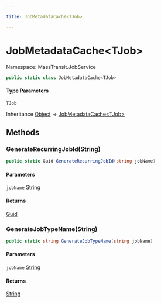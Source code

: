 ```yaml
---

title: JobMetadataCache<TJob>

---
```


# JobMetadataCache\<TJob\>

Namespace: MassTransit.JobService

```csharp
public static class JobMetadataCache<TJob>
```

#### Type Parameters

`TJob`<br/>

Inheritance [Object](https://learn.microsoft.com/en-us/dotnet/api/system.object) → [JobMetadataCache\<TJob\>](../masstransit-jobservice/jobmetadatacache-1)

## Methods

### **GenerateRecurringJobId(String)**

```csharp
public static Guid GenerateRecurringJobId(string jobName)
```

#### Parameters

`jobName` [String](https://learn.microsoft.com/en-us/dotnet/api/system.string)<br/>

#### Returns

[Guid](https://learn.microsoft.com/en-us/dotnet/api/system.guid)<br/>

### **GenerateJobTypeName(String)**

```csharp
public static string GenerateJobTypeName(string jobName)
```

#### Parameters

`jobName` [String](https://learn.microsoft.com/en-us/dotnet/api/system.string)<br/>

#### Returns

[String](https://learn.microsoft.com/en-us/dotnet/api/system.string)<br/>
